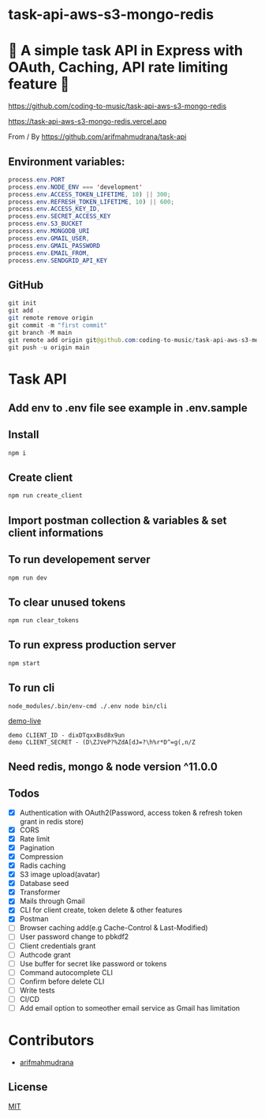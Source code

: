 # task-api-aws-s3-mongo-redis

# 🚀 A simple task API in Express with OAuth, Caching, API rate limiting feature 🚀

https://github.com/coding-to-music/task-api-aws-s3-mongo-redis

https://task-api-aws-s3-mongo-redis.vercel.app

From / By https://github.com/arifmahmudrana/task-api

## Environment variables:

```java
process.env.PORT
process.env.NODE_ENV === 'development'
process.env.ACCESS_TOKEN_LIFETIME, 10) || 300;
process.env.REFRESH_TOKEN_LIFETIME, 10) || 600;
process.env.ACCESS_KEY_ID,
process.env.SECRET_ACCESS_KEY
process.env.S3_BUCKET
process.env.MONGODB_URI
process.env.GMAIL_USER,
process.env.GMAIL_PASSWORD
process.env.EMAIL_FROM,
process.env.SENDGRID_API_KEY
```

## GitHub

```java
git init
git add .
git remote remove origin
git commit -m "first commit"
git branch -M main
git remote add origin git@github.com:coding-to-music/task-api-aws-s3-mongo-redis.git
git push -u origin main
```

# Task API

## Add env to .env file see example in .env.sample

## Install

```bash
npm i
```

## Create client

```bash
npm run create_client
```

## Import postman collection & variables & set client informations

## To run developement server

```bash
npm run dev
```

## To clear unused tokens

```bash
npm run clear_tokens
```

## To run express production server

```bash
npm start
```

## To run cli

```bash
node_modules/.bin/env-cmd ./.env node bin/cli
```

[demo-live](https://task-api-rana.herokuapp.com/)

```
demo CLIENT_ID - dixDTqxxBsd8x9un
demo CLIENT_SECRET - (D\ZJVeP?%ZdA[dJ=?\h%r*D^=g(,n/Z
```

## Need redis, mongo & node version ^11.0.0

## Todos

- [x] Authentication with OAuth2(Password, access token & refresh token grant in redis store)
- [x] CORS
- [x] Rate limit
- [x] Pagination
- [x] Compression
- [x] Radis caching
- [x] S3 image upload(avatar)
- [x] Database seed
- [x] Transformer
- [x] Mails through Gmail
- [x] CLI for client create, token delete & other features
- [x] Postman
- [ ] Browser caching add(e.g Cache-Control & Last-Modified)
- [ ] User password change to pbkdf2
- [ ] Client credentials grant
- [ ] Authcode grant
- [ ] Use buffer for secret like password or tokens
- [ ] Command autocomplete CLI
- [ ] Confirm before delete CLI
- [ ] Write tests
- [ ] CI/CD
- [ ] Add email option to someother email service as Gmail has limitation

# Contributors

- [arifmahmudrana](https://github.com/arifmahmudrana)

## License

[MIT](LICENSE)
